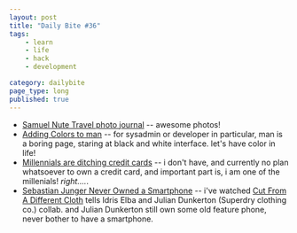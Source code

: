```yaml
---
layout: post
title: "Daily Bite #36"
tags: 
    - learn
    - life
    - hack
    - development

category: dailybite
page_type: long
published: true
---
```


- [Samuel Nute Travel photo journal](https://www.samuelnute.com/travel/) -- awesome photos!
- [Adding Colors to man](https://russellparker.me/2018/02/23/adding-colors-to-man/) -- for sysadmin or developer in particular, man is a boring page, staring at black and white interface. let's have color in life!
- [Millennials are ditching credit cards](http://business.financialpost.com/personal-finance/debt/millennials-are-ditching-credit-cards-and-its-threatening-the-entire-industry) -- i don't have, and currently no plan whatsoever to own a credit card, and important part is, i am one of the millenials! *right....*.
- [Sebastian Junger Never Owned a Smartphone](http://calnewport.com/blog/2018/02/17/sebastian-junger-never-owned-a-smartphone-and-why-this-matters/) -- i've watched [Cut From A Different Cloth](https://www.imdb.com/title/tt6214856/) tells Idris Elba and Julian Dunkerton (Superdry clothing co.) collab. and Julian Dunkerton still own some old feature phone, never bother to have a smartphone.